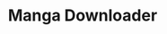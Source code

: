 ---
layout: post
title: Manga Downloader
categories: [personal]
tags: [java, manga, tool]
fullview: true
icon: fa fa-book fa-lg
---
